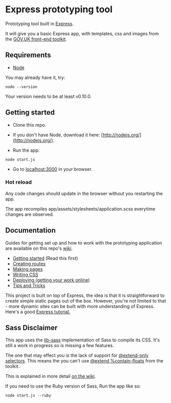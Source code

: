 # Express prototyping tool

Prototyping tool built in [Express](http://expressjs.com/).

It will give you a basic Express app, with templates, css and images from the [GOV.UK front-end toolkit](https://github.com/alphagov/govuk_frontend_toolkit).


## Requirements

* [Node](http://nodejs.org/)

You may already have it, try:

```
node --version
```

Your version needs to be at least v0.10.0.

## Getting started

* Clone this repo.

* If you don't have Node, download it here: [http://nodejs.org/](http://nodejs.org/).

* Run the app:


```
node start.js
```

* Go to [localhost:3000](http://localhost:3000) in your browser.

### Hot reload

Any code changes should update in the browser without you restarting the app.

The app recompiles app/assets/stylesheets/application.scss everytime changes are observed.

## Documentation

Guides for getting set up and how to work with the prototyping application are available on this repo's [wiki](https://github.com/tombye/express_prototype/wiki).

* [Getting started](https://github.com/tombye/express_prototype/wiki/Getting-started) (Read this first)
* [Creating routes](https://github.com/tombye/express_prototype/wiki/Creating-routes)
* [Making pages](https://github.com/tombye/express_prototype/wiki/Making-pages)
* [Writing CSS](https://github.com/tombye/express_prototype/wiki/Writing-CSS)
* [Deploying (getting your work online)](https://github.com/tombye/express_prototype/wiki/Deploying-(getting-your-work-online))
* [Tips and Tricks](https://github.com/tombye/express_prototype/wiki/Tips-and-Tricks)

This project is built on top of Express, the idea is that it is straightforward to create simple static pages out of the box. However, you're not limited to that - more dynamic sites can be built with more understanding of Express. Here's a good [Express tutorial.](http://code.tutsplus.com/tutorials/introduction-to-express--net-33367)

## Sass Disclaimer

This app uses the [lib-sass](https://github.com/hcatlin/libsass) implementation of Sass to compile its CSS. It's still a work in progress so is missing a few features.

The one that may effect you is the lack of support for [@extend-only selectors](http://sass-lang.com/documentation/file.SASS_REFERENCE.html#placeholders). This means the you can't use [@extend %contain-floats](https://github.com/alphagov/govuk_frontend_toolkit/blob/master/stylesheets/_shims.scss#L45) from the toolkit.

This is explained in more detail [on the wiki](https://github.com/tombye/express_prototype/wiki/Writing-CSS#wiki-we-use-node-sass).

If you need to use the Ruby version of Sass, Run the app like so:

```
node start.js --ruby
```

